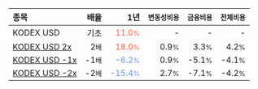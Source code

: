 | **종목** | **배율** | **1년** | **<small>변동성비용</small>** | **<small>금융비용</small>** | **<small>전체비용</small>** |
| :------- | -------: | ------: | --------------: | ------------: | ------------: |
| KODEX USD | 기초 | <span style="color: tomato">11.0<small>%</small></span> | - | - | - |
| [KODEX USD 2x](/261250/) | 2<small>배</small> | <span style="color: tomato">18.0<small>%</small></span> | 0.9<small>%</small> | 3.3<small>%</small> | 4.2<small>%</small> |
| [KODEX USD -1x](/261270/) | -1<small>배</small> | <span style="color: cornflowerblue">-6.2<small>%</small></span> | 0.9<small>%</small> | -5.1<small>%</small> | -4.1<small>%</small> |
| [KODEX USD -2x](/261260/) | -2<small>배</small> | <span style="color: cornflowerblue">-15.4<small>%</small></span> | 2.7<small>%</small> | -7.1<small>%</small> | -4.2<small>%</small> |